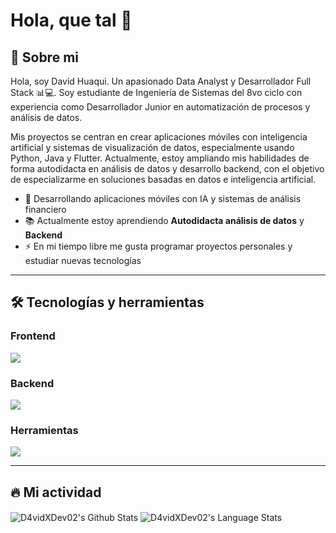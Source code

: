 # Hola, que tal 👋

## 📌 Sobre mi

Hola, soy David Huaqui. Un apasionado Data Analyst y Desarrollador Full Stack 📊💻. Soy estudiante de Ingeniería de Sistemas del 8vo ciclo con experiencia como Desarrollador Junior en automatización de procesos y análisis de datos. 

Mis proyectos se centran en crear aplicaciones móviles con inteligencia artificial y sistemas de visualización de datos, especialmente usando Python, Java y Flutter. Actualmente, estoy ampliando mis habilidades de forma autodidacta en análisis de datos y desarrollo backend, con el objetivo de especializarme en soluciones basadas en datos e inteligencia artificial.

- 🌟 Desarrollando aplicaciones móviles con IA y sistemas de análisis financiero  
- 📚 Actualmente estoy aprendiendo **Autodidacta análisis de datos** y **Backend**
- ⚡ En mi tiempo libre me gusta programar proyectos personales y estudiar nuevas tecnologías

---

## 🛠️ Tecnologías y herramientas

### Frontend
<img src="https://skillicons.dev/icons?i=html,css,js,flutter" />

### Backend  
<img src="https://skillicons.dev/icons?i=python,java,php,fastapi,postgres" />

### Herramientas
<img src="https://skillicons.dev/icons?i=git,vscode,powershell" />

---

## 🔥 Mi actividad

<img align="center" src="https://github-readme-stats.vercel.app/api?username=D4vidXDev02&include_all_commits=true&count_private=true&show_icons=true&line_height=20&theme=dark" alt="D4vidXDev02's Github Stats">

<img align="center" src="https://github-readme-stats.vercel.app/api/top-langs/?username=D4vidXDev02&theme=dark&line_height=20&layout=compact" alt="D4vidXDev02's Language Stats">

